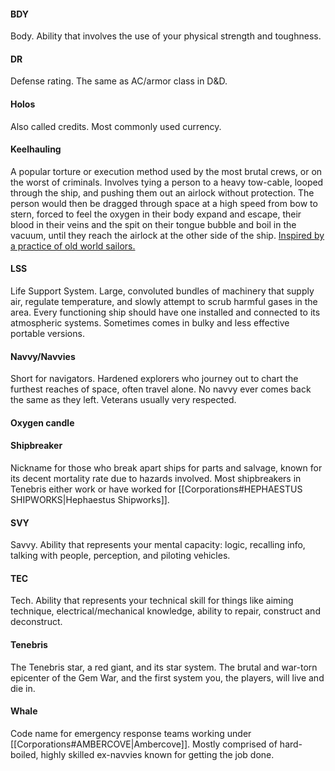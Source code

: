 
#### BDY
Body. Ability that involves the use of your physical strength and toughness.

#### DR
Defense rating. The same as AC/armor class in D&D.

#### Holos
Also called credits. Most commonly used currency.

#### Keelhauling
A popular torture or execution method used by the most brutal crews, or on the worst of criminals. Involves tying a person to a heavy tow-cable, looped through the ship, and pushing them out an airlock without protection. The person would then be dragged through space at a high speed from bow to stern, forced to feel the oxygen in their body expand and escape, their blood in their veins and the spit on their tongue bubble and boil in the vacuum, until they reach the airlock at the other side of the ship. [Inspired by a practice of old world sailors.](https://en.wikipedia.org/wiki/Keelhauling)

#### LSS
Life Support System. Large, convoluted bundles of machinery that supply air, regulate temperature, and slowly attempt to scrub harmful gases in the area. Every functioning ship should have one installed and connected to its atmospheric systems. Sometimes comes in bulky and less effective portable versions.

#### Navvy/Navvies
Short for navigators. Hardened explorers who journey out to chart the furthest reaches of space, often travel alone. No navvy ever comes back the same as they left. Veterans usually very respected.

#### Oxygen candle


#### Shipbreaker
Nickname for those who break apart ships for parts and salvage, known for its decent mortality rate due to hazards involved. Most shipbreakers in Tenebris either work or have worked for [[Corporations#HEPHAESTUS SHIPWORKS|Hephaestus Shipworks]].

#### SVY
Savvy. Ability that represents your mental capacity: logic, recalling info, talking with people, perception, and piloting vehicles.

#### TEC
Tech. Ability that represents your technical skill for things like aiming technique, electrical/mechanical knowledge, ability to repair, construct and deconstruct.

#### Tenebris
The Tenebris star, a red giant, and its star system. The brutal and war-torn epicenter of the Gem War, and the first system you, the players, will live and die in.

#### Whale
Code name for emergency response teams working under [[Corporations#AMBERCOVE|Ambercove]]. Mostly comprised of hard-boiled, highly skilled ex-navvies known for getting the job done.

